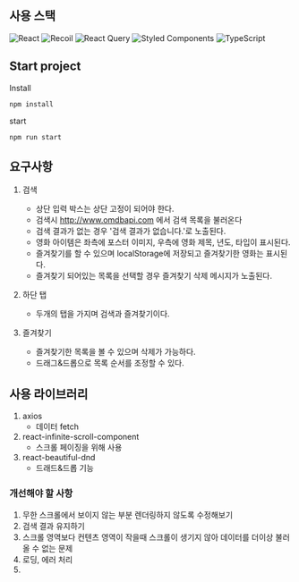 ## 사용 스택

![React](https://img.shields.io/badge/react-%2320232a.svg?style=for-the-badge&logo=react&logoColor=%2361DAFB)
![Recoil](https://img.shields.io/badge/Recoil-3578e5.svg?style=for-the-badge&logo=recoil&logoColor=white)
![React Query](https://img.shields.io/badge/React_Query-FF4154.svg?style=for-the-badge&logo=react-query&logoColor=white)
![Styled Components](https://img.shields.io/badge/styled_components-DB7093.svg?style=for-the-badge&logo=styled-components&logoColor=white)
![TypeScript](https://img.shields.io/badge/TypeScript-3178C6.svg?style=for-the-badge&logo=typescript&logoColor=white)

## Start project

Install

```
npm install
```

start

```
npm run start
```

## 요구사항

1. 검색

   - 상단 입력 박스는 상단 고정이 되어야 한다.
   - 검색시 http://www.omdbapi.com 에서 검색 목록을 불러온다
   - 검색 결과가 없는 경우 '검색 결과가 없습니다.'로 노출된다.
   - 영화 아이템은 좌측에 포스터 이미지, 우측에 영화 제목, 년도, 타입이 표시된다.
   - 즐겨찾기를 할 수 있으며 localStorage에 저장되고 즐겨찾기한 영화는 표시된다.
   - 즐겨찾기 되어있는 목록을 선택할 경우 즐겨찾기 삭제 메시지가 노출된다.

2. 하단 탭

   - 두개의 탭을 가지며 검색과 즐겨찾기이다.

3. 즐겨찾기
   - 즐겨찾기한 목록을 볼 수 있으며 삭제가 가능하다.
   - 드래그&드롭으로 목록 순서를 조정할 수 있다.

## 사용 라이브러리

1. axios
   - 데이터 fetch
2. react-infinite-scroll-component
   - 스크롤 페이징을 위해 사용
3. react-beautiful-dnd
   - 드래드&드롭 기능

### 개선해야 할 사항

1. 무한 스크롤에서 보이지 않는 부분 렌더링하지 않도록 수정해보기
2. 검색 결과 유지하기
3. 스크롤 영역보다 컨텐츠 영역이 작을때 스크롤이 생기지 않아 데이터를 더이상 불러올 수 없는 문제
4. 로딩, 에러 처리
5.
